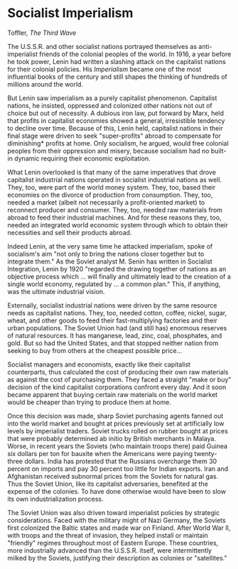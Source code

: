 # Socialist Imperialism

Toffler, *The Third Wave*

The U.S.S.R. and other socialist nations portrayed themselves as
anti-imperialist friends of the colonial peoples of the world. In
1916, a year before he took power, Lenin had written a slashing attack
on the capitalist nations for their colonial policies. His *Imperialism*
became one of the most influential books of the century and still
shapes the thinking of hundreds of millions around the world.

But Lenin saw imperialism as a purely capitalist phenomenon.
Capitalist nations, he insisted, oppressed and colonized other nations
not out of choice but out of necessity. A dubious iron law, put
forward by Marx, held that profits in capitalist economies showed a
general, irresistible tendency to decline over time. Because of this,
Lenin held, capitalist nations in their final stage were driven to
seek "super-profits" abroad to compensate for diminishing* profits at
home. Only socialism, he argued, would free colonial peoples from
their oppression and misery, because socialism had no built-in dynamic
requiring their economic exploitation.

What Lenin overlooked is that many of the same imperatives that drove
capitalist industrial nations operated in socialist industrial nations
as well. They, too, were part of the world money system. They, too,
based their economies on the divorce of production from
consumption. They, too, needed a market (albeit not necessarily a
profit-oriented market) to reconnect producer and consumer. They, too,
needed raw materials from abroad to feed their industrial
machines. And for these reasons they, too, needed an integrated world
economic system through which to obtain their necessities and sell
their products abroad.

Indeed Lenin, at the very same time he attacked imperialism, spoke of
socialism's aim "not only to bring the nations closer together but to
integrate them." As the Soviet analyst M. Senin has written in
Socialist Integration, Lenin by 1920 "regarded the drawing together of
nations as an objective process which ... will finally and ultimately
lead to the creation of a single world economy, regulated by ... a
common plan." This, if anything, was the ultimate industrial vision.

Externally, socialist industrial nations were driven by the same
resource needs as capitalist nations. They, too, needed cotton, coffee,
nickel, sugar, wheat, and other goods to feed their fast-multiplying
factories and their urban populations. The Soviet Union had (and
still has) enormous reserves of natural resources. It has manganese,
lead, zinc, coal, phosphates, and gold. But so had the United States,
and that stopped neither nation from seeking to buy from others at
the cheapest possible price...

Socialist managers and economists, exactly like their capitalist
counterparts, thus calculated the cost of producing their own raw
materials as against the cost of purchasing them. They faced a
straight "make or buy" decision of the kind capitalist corporations
confront every day. And it soon became apparent that buying certain
raw materials on the world market would be cheaper than trying to
produce them at home.

Once this decision was made, sharp Soviet purchasing agents fanned out
into the world market and bought at prices previously set at
artificially low levels by imperialist traders. Soviet trucks rolled
on rubber bought at prices that were probably determined ab initio by
British merchants in Malaya. Worse, in recent years the Soviets (who
maintain troops there) paid Guinea six dollars per ton for bauxite
when the Americans were paying twenty-three dollars. India has
protested that the Russians overcharge them 30 percent on imports and
pay 30 percent too little for Indian exports. Iran and Afghanistan
received subnormal prices from the Soviets for natural gas. Thus the
Soviet Union, like its capitalist adversaries, benefited at the
expense of the colonies. To have done otherwise would have been to
slow its own industrialization process.

The Soviet Union was also driven toward imperialist policies by
strategic considerations. Faced with the military might of Nazi
Germany, the Soviets first colonized the Baltic states and made war on
Finland. After World War II, with troops and the threat of invasion,
they helped install or maintain "friendly" regimes throughout most of
Eastern Europe. These countries, more industrially advanced than the
U.S.S.R. itself, were intermittently milked by the Soviets, justifying
their description as colonies or "satellites."
